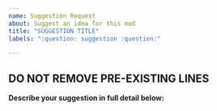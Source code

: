 ```yaml
---
name: Suggestion Request
about: Suggest an idea for this mod
title: "SUGGESTION TITLE"
labels: ":question: suggestion :question:"

---
```


**DO NOT REMOVE PRE-EXISTING LINES**
----------------------------------------------------------------------------------------------------------
**Describe your suggestion in full detail below:**
